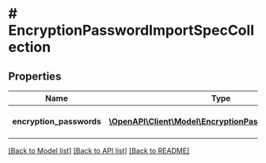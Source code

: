 # # EncryptionPasswordImportSpecCollection

## Properties

Name | Type | Description | Notes
------------ | ------------- | ------------- | -------------
**encryption_passwords** | [**\OpenAPI\Client\Model\EncryptionPasswordImportSpec[]**](EncryptionPasswordImportSpec.md) | Array of encryption passwords. | [optional]

[[Back to Model list]](../../README.md#models) [[Back to API list]](../../README.md#endpoints) [[Back to README]](../../README.md)
